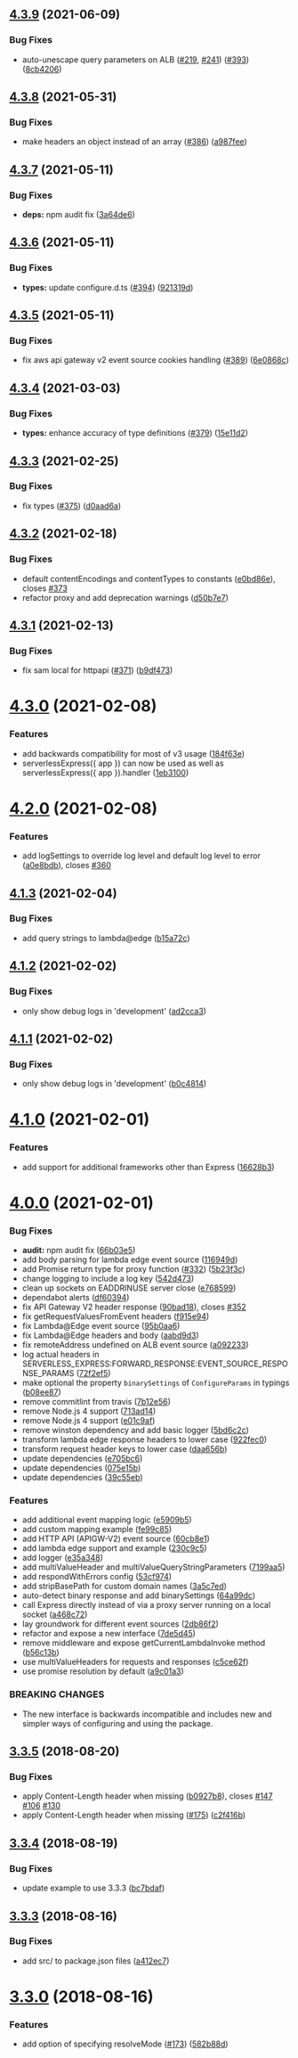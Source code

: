 ## [4.3.9](https://github.com/vendia/serverless-express/compare/v4.3.8...v4.3.9) (2021-06-09)


### Bug Fixes

* auto-unescape query parameters on ALB ([#219](https://github.com/vendia/serverless-express/issues/219), [#241](https://github.com/vendia/serverless-express/issues/241)) ([#393](https://github.com/vendia/serverless-express/issues/393)) ([8cb4206](https://github.com/vendia/serverless-express/commit/8cb4206103e730e61a3acb38fceba4cc9c355d91))

## [4.3.8](https://github.com/vendia/serverless-express/compare/v4.3.7...v4.3.8) (2021-05-31)


### Bug Fixes

* make headers an object instead of an array ([#386](https://github.com/vendia/serverless-express/issues/386)) ([a987fee](https://github.com/vendia/serverless-express/commit/a987feee3f8b3d03972b0756b22f9f363f65e739))

## [4.3.7](https://github.com/vendia/serverless-express/compare/v4.3.6...v4.3.7) (2021-05-11)


### Bug Fixes

* **deps:** npm audit fix ([3a64de6](https://github.com/vendia/serverless-express/commit/3a64de6d25a1249e1c18e03ad336afc75253837c))

## [4.3.6](https://github.com/vendia/serverless-express/compare/v4.3.5...v4.3.6) (2021-05-11)


### Bug Fixes

* **types:** update configure.d.ts ([#394](https://github.com/vendia/serverless-express/issues/394)) ([921319d](https://github.com/vendia/serverless-express/commit/921319dc4e2bf635bb02291de9fb961a2c7daa40))

## [4.3.5](https://github.com/vendia/serverless-express/compare/v4.3.4...v4.3.5) (2021-05-11)


### Bug Fixes

* fix aws api gateway v2 event source cookies handling ([#389](https://github.com/vendia/serverless-express/issues/389)) ([6e0868c](https://github.com/vendia/serverless-express/commit/6e0868cb7665cfbd8145205098c4945e0292d79b))

## [4.3.4](https://github.com/vendia/serverless-express/compare/v4.3.3...v4.3.4) (2021-03-03)


### Bug Fixes

* **types:** enhance accuracy of type definitions ([#379](https://github.com/vendia/serverless-express/issues/379)) ([15e11d2](https://github.com/vendia/serverless-express/commit/15e11d28d3e74193e820a9504f77619f50f6019c))

## [4.3.3](https://github.com/vendia/serverless-express/compare/v4.3.2...v4.3.3) (2021-02-25)


### Bug Fixes

* fix types ([#375](https://github.com/vendia/serverless-express/issues/375)) ([d0aad6a](https://github.com/vendia/serverless-express/commit/d0aad6a0d5a8317a02f9f59565f96573bb807764))

## [4.3.2](https://github.com/vendia/serverless-express/compare/v4.3.1...v4.3.2) (2021-02-18)


### Bug Fixes

* default contentEncodings and contentTypes to constants ([e0bd86e](https://github.com/vendia/serverless-express/commit/e0bd86e7b1ee5e2c26287ae6c8af54005df9e21d)), closes [#373](https://github.com/vendia/serverless-express/issues/373)
* refactor proxy and add deprecation warnings ([d50b7e7](https://github.com/vendia/serverless-express/commit/d50b7e7acf715f0e34ce401b8704f2970d79e2fa))

## [4.3.1](https://github.com/vendia/serverless-express/compare/v4.3.0...v4.3.1) (2021-02-13)


### Bug Fixes

* fix sam local for httpapi ([#371](https://github.com/vendia/serverless-express/issues/371)) ([b9df473](https://github.com/vendia/serverless-express/commit/b9df4730b8f5a9a14cd4fda6895d28286bc62017))

# [4.3.0](https://github.com/vendia/serverless-express/compare/v4.2.0...v4.3.0) (2021-02-08)


### Features

* add backwards compatibility for most of v3 usage ([184f63e](https://github.com/vendia/serverless-express/commit/184f63e4e07f7b669d9b14917413523d5bcd6986))
* serverlessExpress({ app }) can now be used as well as serverlessExpress({ app }).handler ([1eb3100](https://github.com/vendia/serverless-express/commit/1eb310079bbd0b80a457b482f8ce8c399c8f151e))

# [4.2.0](https://github.com/vendia/serverless-express/compare/v4.1.3...v4.2.0) (2021-02-08)


### Features

* add logSettings to override log level and default log level to error ([a0e8bdb](https://github.com/vendia/serverless-express/commit/a0e8bdb60687946cf36fb1157b8c23aea1c0dae9)), closes [#360](https://github.com/vendia/serverless-express/issues/360)

## [4.1.3](https://github.com/vendia/serverless-express/compare/v4.1.2...v4.1.3) (2021-02-04)


### Bug Fixes

* add query strings to lambda@edge ([b15a72c](https://github.com/vendia/serverless-express/commit/b15a72cbe31ee6799724837c182946c2f8937564))

## [4.1.2](https://github.com/vendia/serverless-express/compare/v4.1.1...v4.1.2) (2021-02-02)


### Bug Fixes

* only show debug logs in 'development' ([ad2cca3](https://github.com/vendia/serverless-express/commit/ad2cca3578bfe61f5acd8921175e1b0013a84c7d))

## [4.1.1](https://github.com/vendia/serverless-express/compare/v4.1.0...v4.1.1) (2021-02-02)


### Bug Fixes

* only show debug logs in 'development' ([b0c4814](https://github.com/vendia/serverless-express/commit/b0c4814482ac4ed4f4e201237c0fabd8b5852d46))

# [4.1.0](https://github.com/vendia/serverless-express/compare/v4.0.0...v4.1.0) (2021-02-01)


### Features

* add support for additional frameworks other than Express ([16628b3](https://github.com/vendia/serverless-express/commit/16628b38a271bbe7dbb912ae55fdb6558e0154ea))

# [4.0.0](https://github.com/vendia/serverless-express/compare/v3.3.5...v4.0.0) (2021-02-01)


### Bug Fixes

* **audit:** npm audit fix ([66b03e5](https://github.com/vendia/serverless-express/commit/66b03e57b2c3ec5447f457dfe3dd804acdfa8dc7))
* add body parsing for lambda edge event source ([116949d](https://github.com/vendia/serverless-express/commit/116949d286d2e14fbc71c7811bb980b0a5b2ea20))
* add Promise return type for proxy function ([#332](https://github.com/vendia/serverless-express/issues/332)) ([5b23f3c](https://github.com/vendia/serverless-express/commit/5b23f3c7f3086a61fe359d9ca338c7c27137bcce))
* change logging to include a log key ([542d473](https://github.com/vendia/serverless-express/commit/542d47301bdfd0831e98dd443b6f4808010b30d0))
* clean up sockets on EADDRINUSE server close ([e768599](https://github.com/vendia/serverless-express/commit/e7685999acff9ee10bee188e9d6629777bceb2d8))
* dependabot alerts ([df60394](https://github.com/vendia/serverless-express/commit/df60394476116763c017faa0f44b72aefc559aa6))
* fix API Gateway V2 header response ([90bad18](https://github.com/vendia/serverless-express/commit/90bad18762f0f9548c1a1edba6eaa6a5913409ab)), closes [#352](https://github.com/vendia/serverless-express/issues/352)
* fix getRequestValuesFromEvent headers ([f915e94](https://github.com/vendia/serverless-express/commit/f915e9489b27ab77cfde55e4aa2c5b63737004e7))
* fix Lambda@Edge event source ([95b0aa6](https://github.com/vendia/serverless-express/commit/95b0aa6df746c7bb6751dd48787c2490a8ac1704))
* fix Lambda@Edge headers and body ([aabd9d3](https://github.com/vendia/serverless-express/commit/aabd9d3e23827b17215a2a0743d9720b70209aaf))
* fix remoteAddress undefined on ALB event source ([a092233](https://github.com/vendia/serverless-express/commit/a0922331446d9045dd7cd5897ebb7820619afcbe))
* log actual headers in SERVERLESS_EXPRESS:FORWARD_RESPONSE:EVENT_SOURCE_RESPONSE_PARAMS ([72f2ef5](https://github.com/vendia/serverless-express/commit/72f2ef52ee7ec98dd450e385925f353203c5a945))
* make optional the property `binarySettings` of `ConfigureParams` in typings ([b08ee87](https://github.com/vendia/serverless-express/commit/b08ee8748eb198aeeb684ff83378aa63687d2675))
* remove commitlint from travis ([7b12e56](https://github.com/vendia/serverless-express/commit/7b12e569c558c304f93fcb4e30f1533729468f2c))
* remove Node.js 4 support ([713ad14](https://github.com/vendia/serverless-express/commit/713ad14d4dbd4a938d88764b4302c92b7898f336))
* remove Node.js 4 support ([e01c9af](https://github.com/vendia/serverless-express/commit/e01c9af6ea34def7f648d22c0d863a46efa6f879))
* remove winston dependency and add basic logger ([5bd6c2c](https://github.com/vendia/serverless-express/commit/5bd6c2c895f44c0e0b3d025202f59a7539d1b8a3))
* transform lambda edge response headers to lower case ([922fec0](https://github.com/vendia/serverless-express/commit/922fec0ed38ebddf6887464414c111e4691e6bfb))
* transform request header keys to lower case ([daa656b](https://github.com/vendia/serverless-express/commit/daa656bda160404b0d5009a832ef2565f7faed00))
* update dependencies ([e705bc6](https://github.com/vendia/serverless-express/commit/e705bc6697d26d9348ae39ec9231fe2e3b629548))
* update dependencies ([075e15b](https://github.com/vendia/serverless-express/commit/075e15b6bf2e887a83d9b070e369e6bb0e909a09))
* update dependencies ([39c55eb](https://github.com/vendia/serverless-express/commit/39c55eb8feb980c3b8261d203686e2a2f453be86))


### Features

* add additional event mapping logic ([e5909b5](https://github.com/vendia/serverless-express/commit/e5909b58282e24aa6cf97b33fa1c782b4f27a589))
* add custom mapping example ([fe99c85](https://github.com/vendia/serverless-express/commit/fe99c85704997343aded82b85c3cc0cbd936c34a))
* add HTTP API (APIGW-V2) event source ([60cb8e1](https://github.com/vendia/serverless-express/commit/60cb8e1c0f43ea8dad8463c5c37cb4cd450617da))
* add lambda edge support and example ([230c9c5](https://github.com/vendia/serverless-express/commit/230c9c59c7a67b441a81afc851d7fc9a2ca27e8a))
* add logger ([e35a348](https://github.com/vendia/serverless-express/commit/e35a3484cd8da4b1bc436565ffe1e7318e3cf08a))
* add multiValueHeader and multiValueQueryStringParameters ([7199aa5](https://github.com/vendia/serverless-express/commit/7199aa52d9af72b238c72253b56d3a2ed4766de9))
* add respondWithErrors config ([53cf974](https://github.com/vendia/serverless-express/commit/53cf9744aef95de357330d29c02a0d17296c03c2))
* add stripBasePath for custom domain names ([3a5c7ed](https://github.com/vendia/serverless-express/commit/3a5c7ed3d86950a321d3de75e49820394aa12c08))
* auto-detect binary response and add binarySettings ([64a99dc](https://github.com/vendia/serverless-express/commit/64a99dca400ec2b7bc7487f1312a565a14b251b4))
* call Express directly instead of via a proxy server running on a local socket ([a468c72](https://github.com/vendia/serverless-express/commit/a468c7242a94e38ea7b5283d6bccb66331ece069))
* lay groundwork for different event sources ([2db86f2](https://github.com/vendia/serverless-express/commit/2db86f28f37658198d19654bbc8852843b65a9e7))
* refactor and expose a new interface ([7de5d45](https://github.com/vendia/serverless-express/commit/7de5d454284522806bddee21c7ea4dd6636bba3b))
* remove middleware and expose getCurrentLambdaInvoke method ([b56c13b](https://github.com/vendia/serverless-express/commit/b56c13bc43cdadf20abfde0f9de55a2fc64f537b))
* use multiValueHeaders for requests and responses ([c5ce62f](https://github.com/vendia/serverless-express/commit/c5ce62f5674fac397fccac75b06d138144001e57))
* use promise resolution by default ([a9c01a3](https://github.com/vendia/serverless-express/commit/a9c01a3581f486f9e226730a8f871d704faa4cb1))


### BREAKING CHANGES

* The new interface is backwards incompatible and includes new and simpler ways of configuring and using the package.

<a name="3.3.5"></a>
## [3.3.5](https://github.com/awslabs/aws-serverless-express/compare/v3.3.4...v3.3.5) (2018-08-20)


### Bug Fixes

* apply Content-Length header when missing ([b0927b8](https://github.com/awslabs/aws-serverless-express/commit/b0927b8)), closes [#147](https://github.com/awslabs/aws-serverless-express/issues/147) [#106](https://github.com/awslabs/aws-serverless-express/issues/106) [#130](https://github.com/awslabs/aws-serverless-express/issues/130)
* apply Content-Length header when missing ([#175](https://github.com/awslabs/aws-serverless-express/issues/175)) ([c2f416b](https://github.com/awslabs/aws-serverless-express/commit/c2f416b))

<a name="3.3.4"></a>
## [3.3.4](https://github.com/awslabs/aws-serverless-express/compare/v3.3.3...v3.3.4) (2018-08-19)


### Bug Fixes

* update example to use 3.3.3 ([bc7bdaf](https://github.com/awslabs/aws-serverless-express/commit/bc7bdaf))

<a name="3.3.3"></a>
## [3.3.3](https://github.com/awslabs/aws-serverless-express/compare/v3.3.2...v3.3.3) (2018-08-16)


### Bug Fixes

* add src/ to package.json files ([a412ec7](https://github.com/awslabs/aws-serverless-express/commit/a412ec7))

<a name="3.3.0"></a>
# [3.3.0](https://github.com/awslabs/aws-serverless-express/compare/v3.2.0...v3.3.0) (2018-08-16)


### Features

* add option of specifying resolveMode ([#173](https://github.com/awslabs/aws-serverless-express/issues/173)) ([582b88d](https://github.com/awslabs/aws-serverless-express/commit/582b88d))
